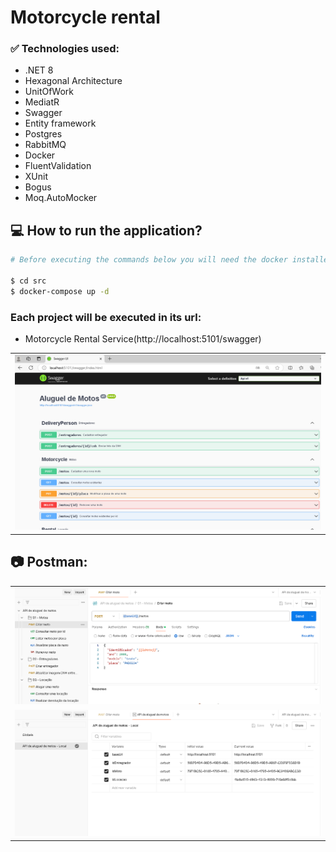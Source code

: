 # Motorcycle rental

### :white_check_mark: Technologies used:
- .NET 8
- Hexagonal Architecture
- UnitOfWork
- MediatR
- Swagger
- Entity framework
- Postgres
- RabbitMQ
- Docker
- FluentValidation
- XUnit
- Bogus
- Moq.AutoMocker

## :computer: How to run the application?

```bash
# Before executing the commands below you will need the docker installed on your machine

$ cd src
$ docker-compose up -d
```

### Each project will be executed in its url:
- Motorcycle Rental Service(http://localhost:5101/swagger)
  
<table>
  <tr>
    <td valign="top"><img src="https://github.com/reinanbruno/motorcycle-rental/blob/main/images/Swagger_01.png"/></td>
  </tr>
</table>

## :camera: Postman:

<table>
  <tr>
    <td valign="top"><img src="https://github.com/reinanbruno/motorcycle-rental/blob/main/images/Postman_01.png"/></td>
  </tr>
  <tr>
    <td valign="top"><img src="https://github.com/reinanbruno/motorcycle-rental/blob/main/images/Postman_02.png"/></td>
  </tr>
</table>
